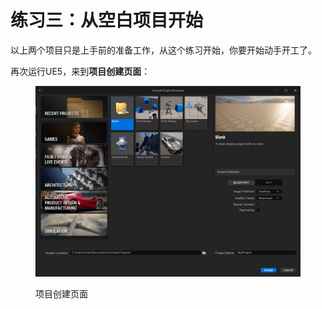 # 练习三：从空白项目开始

以上两个项目只是上手前的准备工作，从这个练习开始，你要开始动手开工了。

再次运行UE5，来到**项目创建页面**：

<figure><img src=".gitbook/assets/image.png" alt=""><figcaption><p>项目创建页面</p></figcaption></figure>

